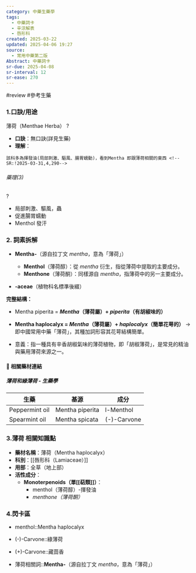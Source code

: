 ```yaml
---
category: 中藥生藥學
tags:
  - 中藥詞卡
  - 辛涼解表
  - 唇形科
created: 2025-03-22
updated: 2025-04-06 19:27
source:
  - 常用中藥第二版
Abstract: 中藥詞卡
sr-due: 2025-04-08
sr-interval: 12
sr-ease: 270
---
```

#review #參考生藥
### 1.口訣/用途
薄荷（Menthae Herba）
?
- **口訣**：無口訣(詳見生藥)
- **理解**：
> 
	該科多為揮發油(局部刺激、驅風、腸胃蠕動)，看到Mentha 即跟薄荷相關的東西 <!--SR:!2025-03-31,4,290-->

###### 藥理(3)
?
- 局部刺激、驅風，蟲
- 促進腸胃蠕動
- Menthol 發汗 <!--SR:!2025-03-31,4,290-->



### 2. 詞素拆解

- **Mentha-**（源自拉丁文 *mentha*，意為「薄荷」）
  - **Menthol**（薄荷醇）：從 *mentha* 衍生，指從薄荷中提取的主要成分。
  - **Menthone**（薄荷酮）：同樣源自 *mentha*，指薄荷中的另一主要成分。

- **-aceae**（植物科名標準後綴）

**完整結構：**

- Mentha piperita = ***Mentha*（薄荷屬）+ *piperita*（有胡椒味的）**
- **Mentha haplocalyx = *Mentha*（薄荷屬）+ *haplocalyx*（簡單花萼的）**
 → 即中國常用中藥「薄荷」，其種加詞形容其花萼結構簡單。

- 意義：指一種具有辛香胡椒氣味的薄荷植物，即「胡椒薄荷」，是常見的精油與藥用薄荷來源之一。





#### 📌 相關藥材連結



##### 薄荷和綠薄荷 - 生藥學

| 生藥             | 基源              | 成分          |
| -------------- | --------------- | ----------- |
| Peppermint oil | Mentha piperita | l-Menthol   |
| Spearmint oil  | Mentha spicata  | (-)-Carvone |




### 3.薄荷 相關知識點
- **藥材名稱**：薄荷（Mentha haplocalyx）
- **科別**：[[唇形科（Lamiaceae）]]
- **用部**：全草（地上部）
- **活性成分**：
  - **Monoterpenoids（單[[萜類]]）**：
    - menthol（薄荷醇）-揮發油
    - *menthone（薄荷酮）*




### 4.閃卡區

- menthol::Mentha haplocalyx <!--SR:!2025-03-28,1,250-->

- (-)-Carvone::綠薄荷 <!--SR:!2025-03-28,1,250-->

- (+)-Carvone::藏茴香 <!--SR:!2025-03-31,4,290-->

- 薄荷相關詞::**Mentha-**（源自拉丁文 *mentha*，意為「薄荷」） <!--SR:!2025-03-31,4,290-->
